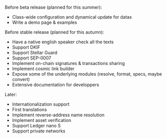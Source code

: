 Before beta release (planned for this summer):
* Class-wide configuration and dynamical update for datas
* Write a demo page & examples

Before stable release (planned for this autumn):
* Have a native english speaker check all the texts
* Support DKIF
* Support Stellar Guard
* Support SEP-0007
* Implement on-chain signatures & transactions sharing
* Implement cosmic link builder
* Expose some of the underlying modules (resolve, format, specs, maybe convert)
* Extensive documentation for developpers

Later:
* Internationalization support
* First translations
* Implement reverse-address name resolution
* Implement asset verification
* Support Ledger nano S
* Support private networks
